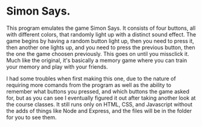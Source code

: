 # Simon Says.
This program emulates the game Simon Says. It consists of four buttons, all with different colors, that randomly light up with a distinct sound effect. The game begins by having a random button light up, then you need to press it, then another one lights up, and you need to press the previous button, then the one the game choosen previously. This goes on until you missclick it. Much like the original, it's basically a memory game where you can train your memory and play with your friends.

I had some troubles when first making this one, due to the nature of requiring more comands from the program as well as the ability to remember what buttons you pressed, and which buttons the game asked for, but as you can see I eventually figured it out after taking another look at the course classes. It still runs only on HTML, CSS, and Javascript without the adds of things like Node and Express, and the files will be in the folder for you to see them.

